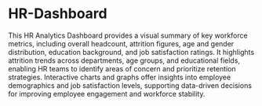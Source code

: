 # HR-Dashboard

This HR Analytics Dashboard provides a visual summary of key workforce metrics, including overall headcount, attrition figures, age and gender distribution, education background, and job satisfaction ratings. It highlights attrition trends across departments, age groups, and educational fields, enabling HR teams to identify areas of concern and prioritize retention strategies. Interactive charts and graphs offer insights into employee demographics and job satisfaction levels, supporting data-driven decisions for improving employee engagement and workforce stability.
